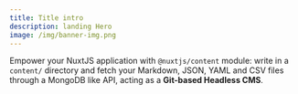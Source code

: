 ```yaml
---
title: Title intro
description: landing Hero
image: /img/banner-img.png
---
```


Empower your NuxtJS application with `@nuxtjs/content` module: write in a `content/` directory and fetch your Markdown, JSON, YAML and CSV files through a MongoDB like API, acting as a **Git-based Headless CMS**.
